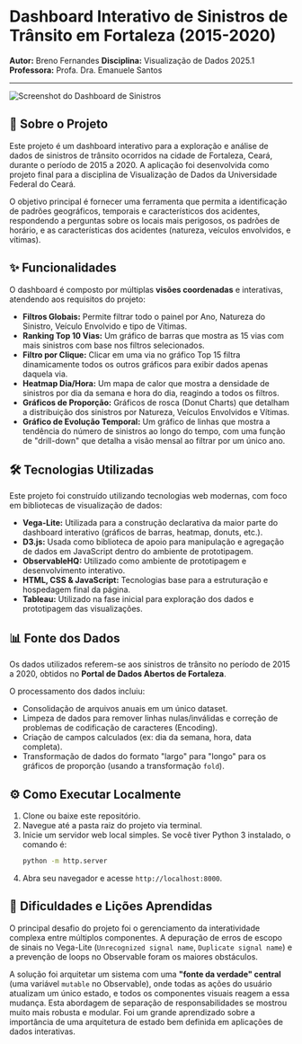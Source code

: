 # Dashboard Interativo de Sinistros de Trânsito em Fortaleza (2015-2020)

**Autor:** Breno Fernandes
**Disciplina:** Visualização de Dados 2025.1
**Professora:** Profa. Dra. Emanuele Santos

---

![Screenshot do Dashboard de Sinistros](https://github.com/BrenoFernandes-pdf/dashboard-sinistros/blob/master/image.png?raw=true)

## 🚀 Sobre o Projeto

Este projeto é um dashboard interativo para a exploração e análise de dados de sinistros de trânsito ocorridos na cidade de Fortaleza, Ceará, durante o período de 2015 a 2020. A aplicação foi desenvolvida como projeto final para a disciplina de Visualização de Dados da Universidade Federal do Ceará.

O objetivo principal é fornecer uma ferramenta que permita a identificação de padrões geográficos, temporais e característicos dos acidentes, respondendo a perguntas sobre os locais mais perigosos, os padrões de horário, e as características dos acidentes (natureza, veículos envolvidos, e vítimas).

## ✨ Funcionalidades

O dashboard é composto por múltiplas **visões coordenadas** e interativas, atendendo aos requisitos do projeto:

* **Filtros Globais:** Permite filtrar todo o painel por Ano, Natureza do Sinistro, Veículo Envolvido e tipo de Vítimas.
* **Ranking Top 10 Vias:** Um gráfico de barras que mostra as 15 vias com mais sinistros com base nos filtros selecionados.
* **Filtro por Clique:** Clicar em uma via no gráfico Top 15 filtra dinamicamente todos os outros gráficos para exibir dados apenas daquela via.
* **Heatmap Dia/Hora:** Um mapa de calor que mostra a densidade de sinistros por dia da semana e hora do dia, reagindo a todos os filtros.
* **Gráficos de Proporção:** Gráficos de rosca (Donut Charts) que detalham a distribuição dos sinistros por Natureza, Veículos Envolvidos e Vítimas.
* **Gráfico de Evolução Temporal:** Um gráfico de linhas que mostra a tendência do número de sinistros ao longo do tempo, com uma função de "drill-down" que detalha a visão mensal ao filtrar por um único ano.

## 🛠️ Tecnologias Utilizadas

Este projeto foi construído utilizando tecnologias web modernas, com foco em bibliotecas de visualização de dados:

* **Vega-Lite:** Utilizada para a construção declarativa da maior parte do dashboard interativo (gráficos de barras, heatmap, donuts, etc.).
* **D3.js:** Usada como biblioteca de apoio para manipulação e agregação de dados em JavaScript dentro do ambiente de prototipagem.
* **ObservableHQ:** Utilizado como ambiente de prototipagem e desenvolvimento interativo.
* **HTML, CSS & JavaScript:** Tecnologias base para a estruturação e hospedagem final da página.
* **Tableau:** Utilizado na fase inicial para exploração dos dados e prototipagem das visualizações.

## 📊 Fonte dos Dados

Os dados utilizados referem-se aos sinistros de trânsito no período de 2015 a 2020, obtidos no **Portal de Dados Abertos de Fortaleza**.

O processamento dos dados incluiu:
* Consolidação de arquivos anuais em um único dataset.
* Limpeza de dados para remover linhas nulas/inválidas e correção de problemas de codificação de caracteres (Encoding).
* Criação de campos calculados (ex: dia da semana, hora, data completa).
* Transformação de dados do formato "largo" para "longo" para os gráficos de proporção (usando a transformação `fold`).

## ⚙️ Como Executar Localmente

1.  Clone ou baixe este repositório.
2.  Navegue até a pasta raiz do projeto via terminal.
3.  Inicie um servidor web local simples. Se você tiver Python 3 instalado, o comando é:
    ```bash
    python -m http.server
    ```
5.  Abra seu navegador e acesse `http://localhost:8000`.

## 🧠 Dificuldades e Lições Aprendidas

O principal desafio do projeto foi o gerenciamento da interatividade complexa entre múltiplos componentes. A depuração de erros de escopo de sinais no Vega-Lite (`Unrecognized signal name`, `Duplicate signal name`) e a prevenção de loops no Observable foram os maiores obstáculos.

A solução foi arquitetar um sistema com uma **"fonte da verdade" central** (uma variável `mutable` no Observable), onde todas as ações do usuário atualizam um único estado, e todos os componentes visuais reagem a essa mudança. Esta abordagem de separação de responsabilidades se mostrou muito mais robusta e modular. Foi um grande aprendizado sobre a importância de uma arquitetura de estado bem definida em aplicações de dados interativas.